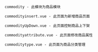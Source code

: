 ```
commodity - 此模块为商品模块
```

```
commodityinsert.vue - 此页面为新增商品页面
```

```
commodityUpDown.vue - 此页面控制商品上下架
```

```
commodityattribute.vue - 此页面修改商品属性
```

```
commoditytype.vue - 此页面为商品分类管理
```